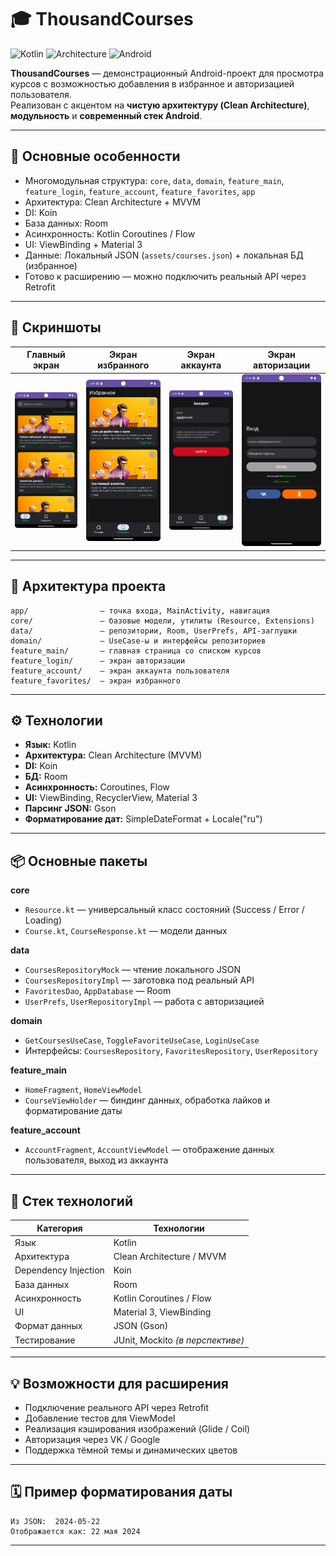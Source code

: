 # 🎓 ThousandCourses

![Kotlin](https://img.shields.io/badge/Kotlin-1.9-blue?logo=kotlin)
![Architecture](https://img.shields.io/badge/Architecture-Clean--Architecture-success)
![Android](https://img.shields.io/badge/Platform-Android-green)

**ThousandCourses** — демонстрационный Android-проект для просмотра курсов с возможностью добавления в избранное и авторизацией пользователя.  
Реализован с акцентом на **чистую архитектуру (Clean Architecture)**, **модульность** и **современный стек Android**.

---

## 🧱 Основные особенности

- Многомодульная структура: `core`, `data`, `domain`, `feature_main`, `feature_login`, `feature_account`, `feature_favorites`, `app`
- Архитектура: Clean Architecture + MVVM
- DI: Koin
- База данных: Room
- Асинхронность: Kotlin Coroutines / Flow
- UI: ViewBinding + Material 3
- Данные: Локальный JSON (`assets/courses.json`) + локальная БД (избранное)
- Готово к расширению — можно подключить реальный API через Retrofit

---

## 📸 Скриншоты

| Главный экран | Экран избранного | Экран аккаунта | Экран авторизации |
|:--------------:|:----------------:|:---------------:|:--------------:|
| ![Главный экран](./screenshots/main_screen.png) | ![Избранное](./screenshots/favorites_screen.png) | ![Аккаунт](./screenshots/account_screen.png) | ![Логин](./screenshots/login_screen.png) |

---

## 🧩 Архитектура проекта

```
app/                — точка входа, MainActivity, навигация
core/               — базовые модели, утилиты (Resource, Extensions)
data/               — репозитории, Room, UserPrefs, API-заглушки
domain/             — UseCase-ы и интерфейсы репозиториев
feature_main/       — главная страница со списком курсов
feature_login/      — экран авторизации
feature_account/    — экран аккаунта пользователя
feature_favorites/  — экран избранного
```

---

## ⚙️ Технологии

- **Язык:** Kotlin  
- **Архитектура:** Clean Architecture (MVVM)  
- **DI:** Koin  
- **БД:** Room  
- **Асинхронность:** Coroutines, Flow  
- **UI:** ViewBinding, RecyclerView, Material 3  
- **Парсинг JSON:** Gson  
- **Форматирование дат:** SimpleDateFormat + Locale("ru")

---

## 📦 Основные пакеты

**core**  
- `Resource.kt` — универсальный класс состояний (Success / Error / Loading)  
- `Course.kt`, `CourseResponse.kt` — модели данных  

**data**  
- `CoursesRepositoryMock` — чтение локального JSON  
- `CoursesRepositoryImpl` — заготовка под реальный API  
- `FavoritesDao`, `AppDatabase` — Room  
- `UserPrefs`, `UserRepositoryImpl` — работа с авторизацией  

**domain**  
- `GetCoursesUseCase`, `ToggleFavoriteUseCase`, `LoginUseCase`  
- Интерфейсы: `CoursesRepository`, `FavoritesRepository`, `UserRepository`  

**feature_main**  
- `HomeFragment`, `HomeViewModel`  
- `CourseViewHolder` — биндинг данных, обработка лайков и форматирование даты  

**feature_account**  
- `AccountFragment`, `AccountViewModel` — отображение данных пользователя, выход из аккаунта

---

## 🧠 Стек технологий

| Категория | Технологии |
| ---------- | ----------- |
| Язык | Kotlin |
| Архитектура | Clean Architecture / MVVM |
| Dependency Injection | Koin |
| База данных | Room |
| Асинхронность | Kotlin Coroutines / Flow |
| UI | Material 3, ViewBinding |
| Формат данных | JSON (Gson) |
| Тестирование | JUnit, Mockito *(в перспективе)* |

---

## 💡 Возможности для расширения

- Подключение реального API через Retrofit  
- Добавление тестов для ViewModel  
- Реализация кэширования изображений (Glide / Coil)  
- Авторизация через VK / Google  
- Поддержка тёмной темы и динамических цветов  

---

## 🗓 Пример форматирования даты

```
Из JSON:  2024-05-22
Отображается как: 22 мая 2024
```

---
